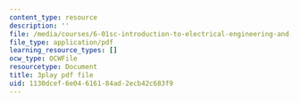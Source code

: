 ```yaml
---
content_type: resource
description: ''
file: /media/courses/6-01sc-introduction-to-electrical-engineering-and-computer-science-i-spring-2011/1130dcef6e04616184ad2ecb42c683f9_rOA1VC5aQ7Q.pdf
file_type: application/pdf
learning_resource_types: []
ocw_type: OCWFile
resourcetype: Document
title: 3play pdf file
uid: 1130dcef-6e04-6161-84ad-2ecb42c683f9
---
```

